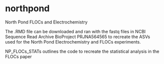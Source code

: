 # northpond
North Pond FLOCs and Electrochemistry

The .RMD file can be downloaded and ran with the fastq files in NCBI Sequence Read Archive BioProject PRJNA564565 to recreate the ASVs used 
for the North Pond Electrochemistry and FLOCs experiments.

NP_FLOCs_STATs outlines the code to recreate the statistical analysis in the FLOCs paper
